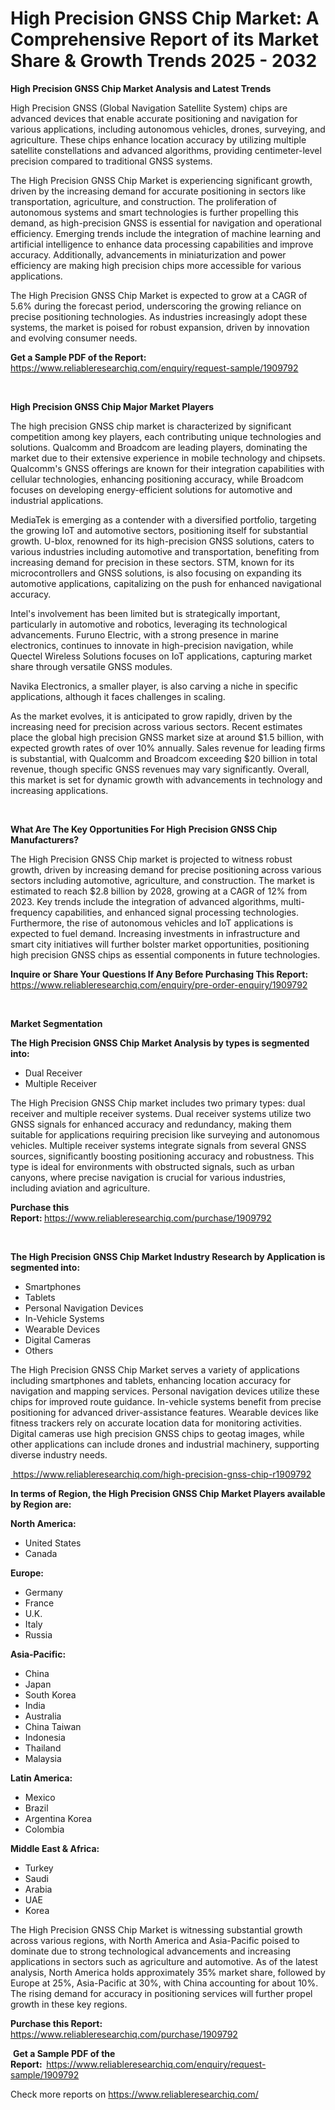 <p><h1>High Precision GNSS Chip Market: A Comprehensive Report of its Market Share & Growth Trends 2025 - 2032</h1></p><p><strong>High Precision GNSS Chip Market Analysis and Latest Trends</strong></p>
<p><p>High Precision GNSS (Global Navigation Satellite System) chips are advanced devices that enable accurate positioning and navigation for various applications, including autonomous vehicles, drones, surveying, and agriculture. These chips enhance location accuracy by utilizing multiple satellite constellations and advanced algorithms, providing centimeter-level precision compared to traditional GNSS systems.</p><p>The High Precision GNSS Chip Market is experiencing significant growth, driven by the increasing demand for accurate positioning in sectors like transportation, agriculture, and construction. The proliferation of autonomous systems and smart technologies is further propelling this demand, as high-precision GNSS is essential for navigation and operational efficiency. Emerging trends include the integration of machine learning and artificial intelligence to enhance data processing capabilities and improve accuracy. Additionally, advancements in miniaturization and power efficiency are making high precision chips more accessible for various applications.</p><p>The High Precision GNSS Chip Market is expected to grow at a CAGR of 5.6% during the forecast period, underscoring the growing reliance on precise positioning technologies. As industries increasingly adopt these systems, the market is poised for robust expansion, driven by innovation and evolving consumer needs.</p></p>
<p><strong>Get a Sample PDF of the Report:&nbsp;</strong> <a href="https://www.reliableresearchiq.com/enquiry/request-sample/1909792?utm_campaign=3461&utm_medium=2&utm_source=Github&utm_content=ia&utm_term=07042025&utm_id=high-precision-gnss-chip">https://www.reliableresearchiq.com/enquiry/request-sample/1909792</a></p>
<p>&nbsp;</p>
<p><strong>High Precision GNSS Chip Major Market Players</strong></p>
<p><p>The high precision GNSS chip market is characterized by significant competition among key players, each contributing unique technologies and solutions. Qualcomm and Broadcom are leading players, dominating the market due to their extensive experience in mobile technology and chipsets. Qualcomm's GNSS offerings are known for their integration capabilities with cellular technologies, enhancing positioning accuracy, while Broadcom focuses on developing energy-efficient solutions for automotive and industrial applications.</p><p>MediaTek is emerging as a contender with a diversified portfolio, targeting the growing IoT and automotive sectors, positioning itself for substantial growth. U-blox, renowned for its high-precision GNSS solutions, caters to various industries including automotive and transportation, benefiting from increasing demand for precision in these sectors. STM, known for its microcontrollers and GNSS solutions, is also focusing on expanding its automotive applications, capitalizing on the push for enhanced navigational accuracy.</p><p>Intel's involvement has been limited but is strategically important, particularly in automotive and robotics, leveraging its technological advancements. Furuno Electric, with a strong presence in marine electronics, continues to innovate in high-precision navigation, while Quectel Wireless Solutions focuses on IoT applications, capturing market share through versatile GNSS modules.</p><p>Navika Electronics, a smaller player, is also carving a niche in specific applications, although it faces challenges in scaling.</p><p>As the market evolves, it is anticipated to grow rapidly, driven by the increasing need for precision across various sectors. Recent estimates place the global high precision GNSS market size at around $1.5 billion, with expected growth rates of over 10% annually. Sales revenue for leading firms is substantial, with Qualcomm and Broadcom exceeding $20 billion in total revenue, though specific GNSS revenues may vary significantly. Overall, this market is set for dynamic growth with advancements in technology and increasing applications.</p></p>
<p>&nbsp;</p>
<p><strong>What Are The Key Opportunities For High Precision GNSS Chip Manufacturers?</strong></p>
<p><p>The High Precision GNSS Chip market is projected to witness robust growth, driven by increasing demand for precise positioning across various sectors including automotive, agriculture, and construction. The market is estimated to reach $2.8 billion by 2028, growing at a CAGR of 12% from 2023. Key trends include the integration of advanced algorithms, multi-frequency capabilities, and enhanced signal processing technologies. Furthermore, the rise of autonomous vehicles and IoT applications is expected to fuel demand. Increasing investments in infrastructure and smart city initiatives will further bolster market opportunities, positioning high precision GNSS chips as essential components in future technologies.</p></p>
<p><strong>Inquire or Share Your Questions If Any Before Purchasing This Report:</strong> <a href="https://www.reliableresearchiq.com/enquiry/pre-order-enquiry/1909792?utm_campaign=3461&utm_medium=2&utm_source=Github&utm_content=ia&utm_term=07042025&utm_id=high-precision-gnss-chip">https://www.reliableresearchiq.com/enquiry/pre-order-enquiry/1909792</a></p>
<p>&nbsp;</p>
<p><strong>Market Segmentation</strong></p>
<p><strong>The High Precision GNSS Chip Market Analysis by types is segmented into:</strong></p>
<p><ul><li>Dual Receiver</li><li>Multiple Receiver</li></ul></p>
<p><p>The High Precision GNSS Chip market includes two primary types: dual receiver and multiple receiver systems. Dual receiver systems utilize two GNSS signals for enhanced accuracy and redundancy, making them suitable for applications requiring precision like surveying and autonomous vehicles. Multiple receiver systems integrate signals from several GNSS sources, significantly boosting positioning accuracy and robustness. This type is ideal for environments with obstructed signals, such as urban canyons, where precise navigation is crucial for various industries, including aviation and agriculture.</p></p>
<p><strong>Purchase this Report:&nbsp;</strong><a href="https://www.reliableresearchiq.com/purchase/1909792?utm_campaign=3461&utm_medium=2&utm_source=Github&utm_content=ia&utm_term=07042025&utm_id=high-precision-gnss-chip">https://www.reliableresearchiq.com/purchase/1909792</a></p>
<p>&nbsp;</p>
<p><strong>The High Precision GNSS Chip Market Industry Research by Application is segmented into:</strong></p>
<p><ul><li>Smartphones</li><li>Tablets</li><li>Personal Navigation Devices</li><li>In-Vehicle Systems</li><li>Wearable Devices</li><li>Digital Cameras</li><li>Others</li></ul></p>
<p><p>The High Precision GNSS Chip Market serves a variety of applications including smartphones and tablets, enhancing location accuracy for navigation and mapping services. Personal navigation devices utilize these chips for improved route guidance. In-vehicle systems benefit from precise positioning for advanced driver-assistance features. Wearable devices like fitness trackers rely on accurate location data for monitoring activities. Digital cameras use high precision GNSS chips to geotag images, while other applications can include drones and industrial machinery, supporting diverse industry needs.</p></p>
<p><a href="https://www.reliableresearchiq.com/high-precision-gnss-chip-r1909792?utm_campaign=3461&utm_medium=2&utm_source=Github&utm_content=ia&utm_term=07042025&utm_id=high-precision-gnss-chip">&nbsp;https://www.reliableresearchiq.com/high-precision-gnss-chip-r1909792</a></p>
<p><strong>In terms of Region, the High Precision GNSS Chip Market Players available by Region are:</strong></p>
<p>
    <p> <strong> North America: </strong>
        <ul>
            <li>United States</li>
            <li>Canada</li>
        </ul>
        </p> 
    <p> <strong> Europe: </strong>
        <ul>
            <li>Germany</li>
            <li>France</li>
            <li>U.K.</li>
            <li>Italy</li>
            <li>Russia</li>
        </ul>
        </p> 
    <p> <strong> Asia-Pacific: </strong>
        <ul>
            <li>China</li>
            <li>Japan</li>
            <li>South Korea</li>
            <li>India</li>
            <li>Australia</li>
            <li>China Taiwan</li>
            <li>Indonesia</li>
            <li>Thailand</li>
            <li>Malaysia</li>
        </ul>
        </p> 
    <p> <strong> Latin America: </strong>
        <ul>
            <li>Mexico</li>
            <li>Brazil</li>
            <li>Argentina Korea</li>
            <li>Colombia</li>
        </ul>
        </p> 
    <p> <strong> Middle East & Africa: </strong>
        <ul>
            <li>Turkey</li>
            <li>Saudi</li>
            <li>Arabia</li>
            <li>UAE</li>
            <li>Korea</li>
        </ul>
    </p>
    </p>
<p><p>The High Precision GNSS Chip Market is witnessing substantial growth across various regions, with North America and Asia-Pacific poised to dominate due to strong technological advancements and increasing applications in sectors such as agriculture and automotive. As of the latest analysis, North America holds approximately 35% market share, followed by Europe at 25%, Asia-Pacific at 30%, with China accounting for about 10%. The rising demand for accuracy in positioning services will further propel growth in these key regions.</p></p>
<p><strong>Purchase this Report: </strong><a href="https://www.reliableresearchiq.com/purchase/1909792?utm_campaign=3461&utm_medium=2&utm_source=Github&utm_content=ia&utm_term=07042025&utm_id=high-precision-gnss-chip">https://www.reliableresearchiq.com/purchase/1909792</a></p>
<p>&nbsp;<strong>Get a Sample PDF of the Report:&nbsp;&nbsp;</strong><a href="https://www.reliableresearchiq.com/enquiry/request-sample/1909792?utm_campaign=3461&utm_medium=2&utm_source=Github&utm_content=ia&utm_term=07042025&utm_id=high-precision-gnss-chip">https://www.reliableresearchiq.com/enquiry/request-sample/1909792</a></p>
<p><strong></strong></p>
<p>Check more reports on <a href="https://www.reliableresearchiq.com/?utm_campaign=3461&utm_medium=2&utm_source=Github&utm_content=ia&utm_term=07042025&utm_id=high-precision-gnss-chip">https://www.reliableresearchiq.com/</a></p>